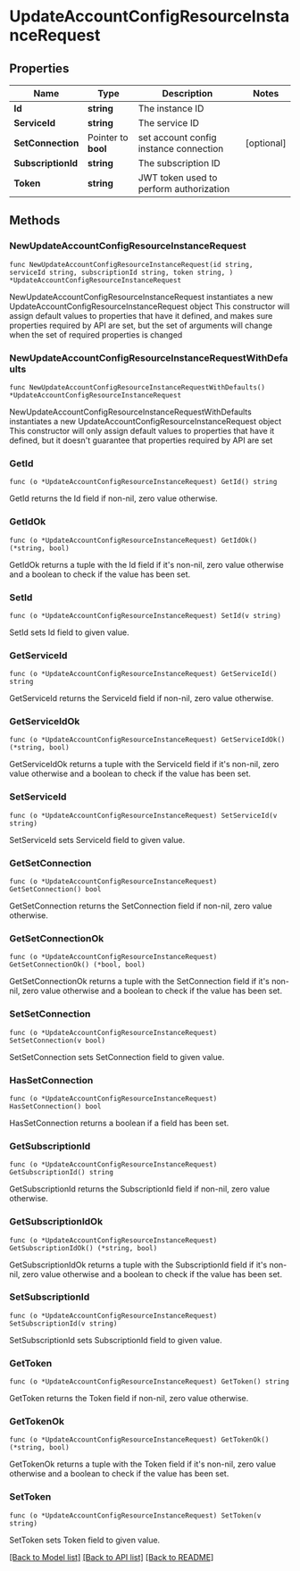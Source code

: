 # UpdateAccountConfigResourceInstanceRequest

## Properties

Name | Type | Description | Notes
------------ | ------------- | ------------- | -------------
**Id** | **string** | The instance ID | 
**ServiceId** | **string** | The service ID | 
**SetConnection** | Pointer to **bool** | set account config instance connection | [optional] 
**SubscriptionId** | **string** | The subscription ID | 
**Token** | **string** | JWT token used to perform authorization | 

## Methods

### NewUpdateAccountConfigResourceInstanceRequest

`func NewUpdateAccountConfigResourceInstanceRequest(id string, serviceId string, subscriptionId string, token string, ) *UpdateAccountConfigResourceInstanceRequest`

NewUpdateAccountConfigResourceInstanceRequest instantiates a new UpdateAccountConfigResourceInstanceRequest object
This constructor will assign default values to properties that have it defined,
and makes sure properties required by API are set, but the set of arguments
will change when the set of required properties is changed

### NewUpdateAccountConfigResourceInstanceRequestWithDefaults

`func NewUpdateAccountConfigResourceInstanceRequestWithDefaults() *UpdateAccountConfigResourceInstanceRequest`

NewUpdateAccountConfigResourceInstanceRequestWithDefaults instantiates a new UpdateAccountConfigResourceInstanceRequest object
This constructor will only assign default values to properties that have it defined,
but it doesn't guarantee that properties required by API are set

### GetId

`func (o *UpdateAccountConfigResourceInstanceRequest) GetId() string`

GetId returns the Id field if non-nil, zero value otherwise.

### GetIdOk

`func (o *UpdateAccountConfigResourceInstanceRequest) GetIdOk() (*string, bool)`

GetIdOk returns a tuple with the Id field if it's non-nil, zero value otherwise
and a boolean to check if the value has been set.

### SetId

`func (o *UpdateAccountConfigResourceInstanceRequest) SetId(v string)`

SetId sets Id field to given value.


### GetServiceId

`func (o *UpdateAccountConfigResourceInstanceRequest) GetServiceId() string`

GetServiceId returns the ServiceId field if non-nil, zero value otherwise.

### GetServiceIdOk

`func (o *UpdateAccountConfigResourceInstanceRequest) GetServiceIdOk() (*string, bool)`

GetServiceIdOk returns a tuple with the ServiceId field if it's non-nil, zero value otherwise
and a boolean to check if the value has been set.

### SetServiceId

`func (o *UpdateAccountConfigResourceInstanceRequest) SetServiceId(v string)`

SetServiceId sets ServiceId field to given value.


### GetSetConnection

`func (o *UpdateAccountConfigResourceInstanceRequest) GetSetConnection() bool`

GetSetConnection returns the SetConnection field if non-nil, zero value otherwise.

### GetSetConnectionOk

`func (o *UpdateAccountConfigResourceInstanceRequest) GetSetConnectionOk() (*bool, bool)`

GetSetConnectionOk returns a tuple with the SetConnection field if it's non-nil, zero value otherwise
and a boolean to check if the value has been set.

### SetSetConnection

`func (o *UpdateAccountConfigResourceInstanceRequest) SetSetConnection(v bool)`

SetSetConnection sets SetConnection field to given value.

### HasSetConnection

`func (o *UpdateAccountConfigResourceInstanceRequest) HasSetConnection() bool`

HasSetConnection returns a boolean if a field has been set.

### GetSubscriptionId

`func (o *UpdateAccountConfigResourceInstanceRequest) GetSubscriptionId() string`

GetSubscriptionId returns the SubscriptionId field if non-nil, zero value otherwise.

### GetSubscriptionIdOk

`func (o *UpdateAccountConfigResourceInstanceRequest) GetSubscriptionIdOk() (*string, bool)`

GetSubscriptionIdOk returns a tuple with the SubscriptionId field if it's non-nil, zero value otherwise
and a boolean to check if the value has been set.

### SetSubscriptionId

`func (o *UpdateAccountConfigResourceInstanceRequest) SetSubscriptionId(v string)`

SetSubscriptionId sets SubscriptionId field to given value.


### GetToken

`func (o *UpdateAccountConfigResourceInstanceRequest) GetToken() string`

GetToken returns the Token field if non-nil, zero value otherwise.

### GetTokenOk

`func (o *UpdateAccountConfigResourceInstanceRequest) GetTokenOk() (*string, bool)`

GetTokenOk returns a tuple with the Token field if it's non-nil, zero value otherwise
and a boolean to check if the value has been set.

### SetToken

`func (o *UpdateAccountConfigResourceInstanceRequest) SetToken(v string)`

SetToken sets Token field to given value.



[[Back to Model list]](../README.md#documentation-for-models) [[Back to API list]](../README.md#documentation-for-api-endpoints) [[Back to README]](../README.md)


